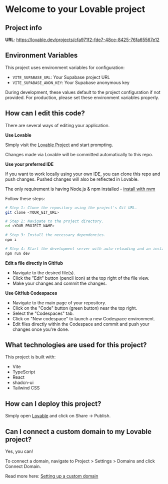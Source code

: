 
# Welcome to your Lovable project

## Project info

**URL**: https://lovable.dev/projects/cfa971f2-fde7-48ce-8425-76fa65567e12

## Environment Variables

This project uses environment variables for configuration:

- `VITE_SUPABASE_URL`: Your Supabase project URL
- `VITE_SUPABASE_ANON_KEY`: Your Supabase anonymous key

During development, these values default to the project configuration if not provided. For production, please set these environment variables properly.

## How can I edit this code?

There are several ways of editing your application.

**Use Lovable**

Simply visit the [Lovable Project](https://lovable.dev/projects/cfa971f2-fde7-48ce-8425-76fa65567e12) and start prompting.

Changes made via Lovable will be committed automatically to this repo.

**Use your preferred IDE**

If you want to work locally using your own IDE, you can clone this repo and push changes. Pushed changes will also be reflected in Lovable.

The only requirement is having Node.js & npm installed - [install with nvm](https://github.com/nvm-sh/nvm#installing-and-updating)

Follow these steps:

```sh
# Step 1: Clone the repository using the project's Git URL.
git clone <YOUR_GIT_URL>

# Step 2: Navigate to the project directory.
cd <YOUR_PROJECT_NAME>

# Step 3: Install the necessary dependencies.
npm i

# Step 4: Start the development server with auto-reloading and an instant preview.
npm run dev
```

**Edit a file directly in GitHub**

- Navigate to the desired file(s).
- Click the "Edit" button (pencil icon) at the top right of the file view.
- Make your changes and commit the changes.

**Use GitHub Codespaces**

- Navigate to the main page of your repository.
- Click on the "Code" button (green button) near the top right.
- Select the "Codespaces" tab.
- Click on "New codespace" to launch a new Codespace environment.
- Edit files directly within the Codespace and commit and push your changes once you're done.

## What technologies are used for this project?

This project is built with:

- Vite
- TypeScript
- React
- shadcn-ui
- Tailwind CSS

## How can I deploy this project?

Simply open [Lovable](https://lovable.dev/projects/cfa971f2-fde7-48ce-8425-76fa65567e12) and click on Share -> Publish.

## Can I connect a custom domain to my Lovable project?

Yes, you can!

To connect a domain, navigate to Project > Settings > Domains and click Connect Domain.

Read more here: [Setting up a custom domain](https://docs.lovable.dev/tips-tricks/custom-domain#step-by-step-guide)
